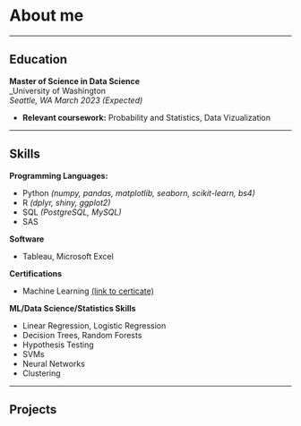 # About me
* * *
## Education
**Master of Science in Data Science**  
_University of Washington  
_Seattle, WA_
_March 2023 (Expected)_
- **Relevant coursework:** Probability and Statistics, Data Vizualization

* * *

## Skills
**Programming Languages:**
- Python _(numpy, pandas, matplotlib, seaborn, scikit-learn, bs4)_
- R _(dplyr, shiny, ggplot2)_
- SQL _(PostgreSQL, MySQL)_
- SAS

**Software**
- Tableau, Microsoft Excel  

**Certifications**
- Machine Learning [(link to certicate)](https://www.coursera.org/account/accomplishments/certificate/L9FVQLE5ZVC7)  

**ML/Data Science/Statistics Skills**
- Linear Regression, Logistic Regression
- Decision Trees, Random Forests
- Hypothesis Testing
- SVMs
- Neural Networks
- Clustering

* * *

## Projects
